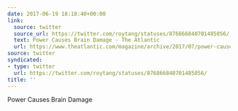 ```yaml
---
date: 2017-06-19 18:18:40+00:00
link:
  source: twitter
  source_url: https://twitter.com/roytang/statuses/876866840701485056/
  text: Power Causes Brain Damage - The Atlantic
  url: https://www.theatlantic.com/magazine/archive/2017/07/power-causes-brain-damage/528711/
source: twitter
syndicated:
- type: twitter
  url: https://twitter.com/roytang/statuses/876866840701485056/
title: ''
---
```


Power Causes Brain Damage
